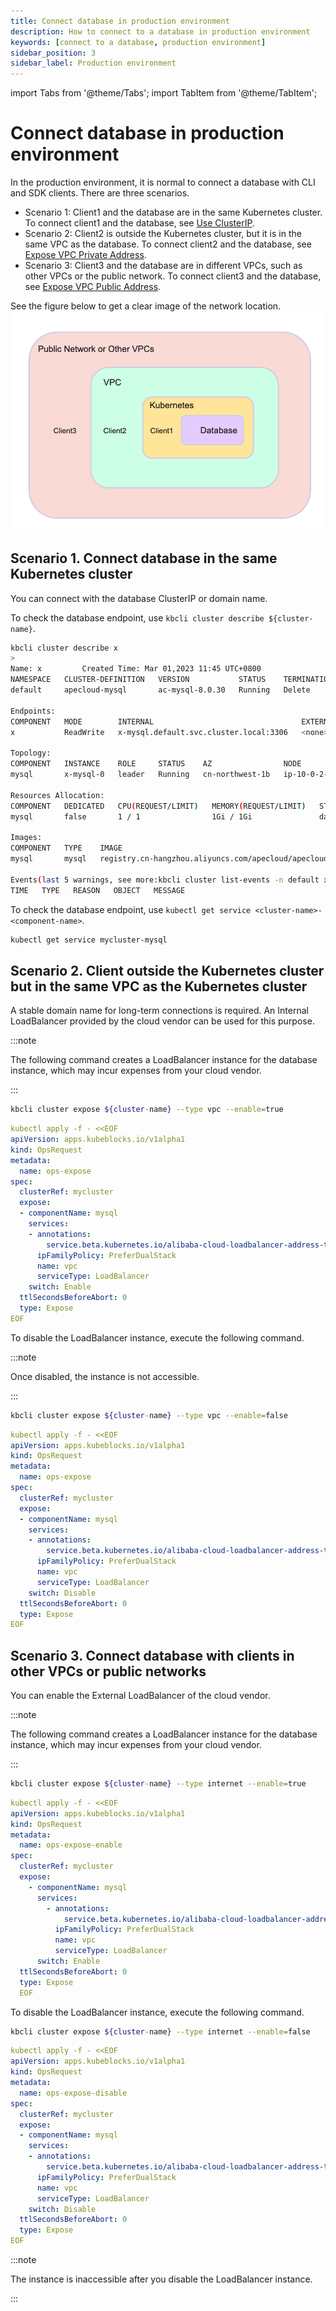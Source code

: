 ```yaml
---
title: Connect database in production environment
description: How to connect to a database in production environment
keywords: [connect to a database, production environment]
sidebar_position: 3
sidebar_label: Production environment
---
```


import Tabs from '@theme/Tabs';
import TabItem from '@theme/TabItem';

# Connect database in production environment

In the production environment, it is normal to connect a database with CLI and SDK clients. There are three scenarios.

- Scenario 1: Client1 and the database are in the same Kubernetes cluster. To connect client1 and the database, see [Use ClusterIP](#scenario-1-connect-database-in-the-same-kubernetes-cluster).
- Scenario 2: Client2 is outside the Kubernetes cluster, but it is in the same VPC as the database. To connect client2 and the database, see [Expose VPC Private Address](#scenario-2-client-outside-the-kubernetes-cluster-but-in-the-same-vpc-as-the-kubernetes-cluster).
- Scenario 3: Client3 and the database are in different VPCs, such as other VPCs or the public network. To connect client3 and the database, see [Expose VPC Public Address](#scenario-3-connect-database-with-clients-in-other-vpcs-or-public-networks).

See the figure below to get a clear image of the network location.
![Example](./../../img/connect_database_in_a_production_environment.png)

## Scenario 1. Connect database in the same Kubernetes cluster

You can connect with the database ClusterIP or domain name.

<Tabs>
<TabItem value="kbcli" label="kbcli" default>

To check the database endpoint, use `kbcli cluster describe ${cluster-name}`.

```bash
kbcli cluster describe x
>
Name: x         Created Time: Mar 01,2023 11:45 UTC+0800
NAMESPACE   CLUSTER-DEFINITION   VERSION           STATUS    TERMINATION-POLICY
default     apecloud-mysql       ac-mysql-8.0.30   Running   Delete

Endpoints:
COMPONENT   MODE        INTERNAL                                 EXTERNAL
x           ReadWrite   x-mysql.default.svc.cluster.local:3306   <none>

Topology:
COMPONENT   INSTANCE    ROLE     STATUS    AZ                NODE                                                       CREATED-TIME
mysql       x-mysql-0   leader   Running   cn-northwest-1b   ip-10-0-2-184.cn-northwest-1.compute.internal/10.0.2.184   Mar 01,2023 11:45 UTC+0800

Resources Allocation:
COMPONENT   DEDICATED   CPU(REQUEST/LIMIT)   MEMORY(REQUEST/LIMIT)   STORAGE-SIZE   STORAGE-CLASS
mysql       false       1 / 1                1Gi / 1Gi               data:10Gi      <none>

Images:
COMPONENT   TYPE    IMAGE
mysql       mysql   registry.cn-hangzhou.aliyuncs.com/apecloud/apecloud-mysql-server:8.0.30-5.alpha2.20230105.gd6b8719.2

Events(last 5 warnings, see more:kbcli cluster list-events -n default x):
TIME   TYPE   REASON   OBJECT   MESSAGE
```

</TabItem>
<TabItem value="kubectl" label="kubectl">

To check the database endpoint, use `kubectl get service <cluster-name>-<component-name>`.

```bash
kubectl get service mycluster-mysql
```

</TabItem>
</Tabs>

## Scenario 2. Client outside the Kubernetes cluster but in the same VPC as the Kubernetes cluster

A stable domain name for long-term connections is required. An Internal LoadBalancer provided by the cloud vendor can be used for this purpose.

:::note

The following command creates a LoadBalancer instance for the database instance, which may incur expenses from your cloud vendor.

:::

<Tabs>
<TabItem value="kbcli" label="kbcli" default>

```bash
kbcli cluster expose ${cluster-name} --type vpc --enable=true
```

</TabItem>
<TabItem value="kubectl" label="kubectl">

```yaml
kubectl apply -f - <<EOF
apiVersion: apps.kubeblocks.io/v1alpha1
kind: OpsRequest
metadata:
  name: ops-expose
spec:
  clusterRef: mycluster
  expose:
  - componentName: mysql
    services:
    - annotations:
        service.beta.kubernetes.io/alibaba-cloud-loadbalancer-address-type: intranet
      ipFamilyPolicy: PreferDualStack
      name: vpc
      serviceType: LoadBalancer
    switch: Enable
  ttlSecondsBeforeAbort: 0
  type: Expose
EOF
```

</TabItem>
</Tabs>

To disable the LoadBalancer instance, execute the following command.

:::note

Once disabled, the instance is not accessible.

:::

<Tabs>
<TabItem value="kbcli" label="kbcli" default>

```bash
kbcli cluster expose ${cluster-name} --type vpc --enable=false
```

</TabItem>
<TabItem value="kubectl" label="kubectl">

```yaml
kubectl apply -f - <<EOF
apiVersion: apps.kubeblocks.io/v1alpha1
kind: OpsRequest
metadata:
  name: ops-expose
spec:
  clusterRef: mycluster
  expose:
  - componentName: mysql
    services:
    - annotations:
        service.beta.kubernetes.io/alibaba-cloud-loadbalancer-address-type: intranet
      ipFamilyPolicy: PreferDualStack
      name: vpc
      serviceType: LoadBalancer
    switch: Disable
  ttlSecondsBeforeAbort: 0
  type: Expose
EOF
```

</TabItem>
</Tabs>


## Scenario 3. Connect database with clients in other VPCs or public networks

You can enable the External LoadBalancer of the cloud vendor.

:::note

The following command creates a LoadBalancer instance for the database instance, which may incur expenses from your cloud vendor.

:::

<Tabs>
<TabItem value="kbcli" label="kbcli" default>

```bash
kbcli cluster expose ${cluster-name} --type internet --enable=true
```

</TabItem>
<TabItem value="kubectl" label="kubectl">

```yaml
kubectl apply -f - <<EOF
apiVersion: apps.kubeblocks.io/v1alpha1
kind: OpsRequest
metadata:
  name: ops-expose-enable
spec:
  clusterRef: mycluster
  expose:
    - componentName: mysql
      services:
        - annotations:
            service.beta.kubernetes.io/alibaba-cloud-loadbalancer-address-type: internet
          ipFamilyPolicy: PreferDualStack
          name: vpc
          serviceType: LoadBalancer
      switch: Enable
  ttlSecondsBeforeAbort: 0
  type: Expose
  EOF
```

</TabItem>
</Tabs>


To disable the LoadBalancer instance, execute the following command.

<Tabs>
<TabItem value="kbcli" label="kbcli" default>

```bash
kbcli cluster expose ${cluster-name} --type internet --enable=false
```

</TabItem>
<TabItem value="kubectl" label="kubectl">

```yaml
kubectl apply -f - <<EOF
apiVersion: apps.kubeblocks.io/v1alpha1
kind: OpsRequest
metadata:
  name: ops-expose-disable
spec:
  clusterRef: mycluster
  expose:
  - componentName: mysql
    services:
    - annotations:
        service.beta.kubernetes.io/alibaba-cloud-loadbalancer-address-type: internet
      ipFamilyPolicy: PreferDualStack
      name: vpc
      serviceType: LoadBalancer
    switch: Disable
  ttlSecondsBeforeAbort: 0
  type: Expose
EOF
```

</TabItem>
</Tabs>

:::note

The instance is inaccessible after you disable the LoadBalancer instance.

:::